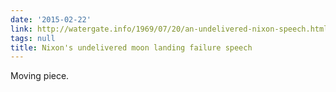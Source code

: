 ```yaml
---
date: '2015-02-22'
link: http://watergate.info/1969/07/20/an-undelivered-nixon-speech.html
tags: null
title: Nixon's undelivered moon landing failure speech
---
```


Moving piece.
